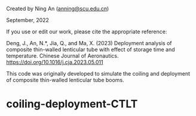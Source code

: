 Created by Ning An (anning@scu.edu.cn)

September, 2022

If you use or edit our work, please cite the appropriate reference:

Deng, J., An, N.*, Jia, Q., and Ma, X. (2023) Deployment analysis of composite thin-walled lenticular tube with effect of storage time and temperature. Chinese Journal of Aeronautics. https://doi.org/10.1016/j.cja.2023.05.011

This code was originally developed to simulate the coiling and deployment of composite thin-walled lenticular tube booms.

# coiling-deployment-CTLT
